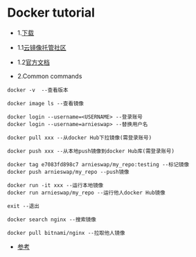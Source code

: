 # Docker tutorial

- 1.[下载](https://docs.docker.com/engine/install/)

- 1.1[云镜像托管社区](https://hub.docker.com/)

- 1.2[官方文档](https://docs.docker.com/engine/)

- 2.Common commands

```
docker -v  --查看版本

docker image ls --查看镜像

docker login --username=<USERNAME> --登录账号
docker login --username=arnieswap> --替换用户名

docker pull xxx --从docker Hub下拉镜像(需登录账号)

docker push xxx --从本地push镜像到docker Hub库(需登录账号)

docker tag e7083fd898c7 arnieswap/my_repo:testing --标记镜像
docker push arnieswap/my_repo --push镜像

docker run -it xxx --运行本地镜像
docker run arnieswap/my_repo --运行他人docker Hub镜像

exit --退出

docker search nginx --搜索镜像

docker pull bitnami/nginx --拉取他人镜像
```

+ [参考](https://www.linux.com/training-tutorials/how-use-dockerhub/)


